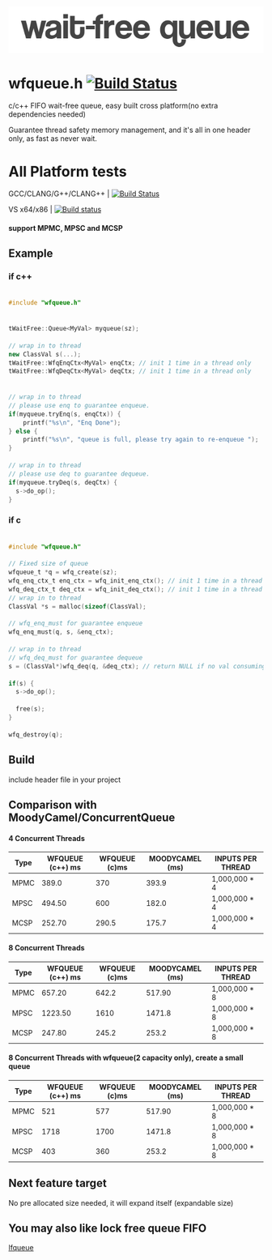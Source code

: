 <p align="left"><img src="wfqueue_logo.png" alt="wfqueue logo" /></p>

# wfqueue.h [![Build Status](https://travis-ci.org/Taymindis/wfqueue.svg?branch=master)](https://travis-ci.org/Taymindis/wfqueue)

c/c++ FIFO wait-free queue, easy built cross platform(no extra dependencies needed) 

Guarantee thread safety memory management, and it's all in one header only, as fast as never wait.


# All Platform tests

GCC/CLANG/G++/CLANG++ | [![Build Status](https://travis-ci.org/Taymindis/wfqueue.svg?branch=master)](https://travis-ci.org/Taymindis/wfqueue)

VS x64/x86 | [![Build status](https://ci.appveyor.com/api/projects/status/k8rwm0cyfd4tq481?svg=true)](https://ci.appveyor.com/project/Taymindis/wfqueue)

#### support MPMC, MPSC and MCSP

## Example

### if c++

```c++

#include "wfqueue.h"


tWaitFree::Queue<MyVal> myqueue(sz);

// wrap in to thread
new ClassVal s(...);
tWaitFree::WfqEnqCtx<MyVal> enqCtx; // init 1 time in a thread only
tWaitFree::WfqDeqCtx<MyVal> deqCtx; // init 1 time in a thread only


// wrap in to thread
// please use enq to guarantee enqueue.
if(myqueue.tryEnq(s, enqCtx)) {
	printf("%s\n", "Enq Done");
} else {
	printf("%s\n", "queue is full, please try again to re-enqueue ");
}

// wrap in to thread
// please use deq to guarantee dequeue.
if(myqueue.tryDeq(s, deqCtx) {
  s->do_op();
}


```

### if c

```c

#include "wfqueue.h"

// Fixed size of queue
wfqueue_t *q = wfq_create(sz); 
wfq_enq_ctx_t enq_ctx = wfq_init_enq_ctx(); // init 1 time in a thread only
wfq_deq_ctx_t deq_ctx = wfq_init_deq_ctx(); // init 1 time in a thread only
// wrap in to thread
ClassVal *s = malloc(sizeof(ClassVal);

// wfq_enq_must for guarantee enqueue
wfq_enq_must(q, s, &enq_ctx);

// wrap in to thread
// wfq_deq_must for guarantee dequeue
s = (ClassVal*)wfq_deq(q, &deq_ctx); // return NULL if no val consuming

if(s) {
  s->do_op();

  free(s);
}

wfq_destroy(q);

```

## Build

include header file in your project


## Comparison with MoodyCamel/ConcurrentQueue

#### 4 Concurrent Threads
| Type 	| WFQUEUE (c++) ms	| WFQUEUE (c)ms	| MOODYCAMEL (ms) 	| INPUTS PER THREAD 	|
|------	|---------------	|-------------	|-----------------	|------------------		|
| MPMC 	| 389.0         	| 370         	| 393.9           	| 1,000,000 * 4    		|
| MPSC 	| 494.50        	| 600         	| 182.0           	| 1,000,000 * 4    		|
| MCSP 	| 252.70        	| 290.5       	| 175.7           	| 1,000,000 * 4    		|


#### 8 Concurrent Threads

| Type 	| WFQUEUE (c++) ms	| WFQUEUE (c)ms	| MOODYCAMEL (ms) 	| INPUTS PER THREAD 	|
|------	|---------------	|-------------	|-----------------	|------------------		|
| MPMC 	| 657.20        	| 642.2        	| 517.90           	| 1,000,000 * 8    		|
| MPSC 	| 1223.50        	| 1610         	| 1471.8           	| 1,000,000 * 8    		|
| MCSP 	| 247.80        	| 245.2       	| 253.2           	| 1,000,000 * 8    		|


#### 8 Concurrent Threads with wfqueue(2 capacity only), create a small queue

| Type 	| WFQUEUE (c++) ms	| WFQUEUE (c)ms	| MOODYCAMEL (ms) 	| INPUTS PER THREAD 	|
|------	|---------------	|-------------	|-----------------	|------------------		|
| MPMC 	| 521	        	| 577        	| 517.90           	| 1,000,000 * 8    		|
| MPSC 	| 1718	        	| 1700         	| 1471.8           	| 1,000,000 * 8    		|
| MCSP 	| 403	        	| 360       	| 253.2           	| 1,000,000 * 8    		|


## Next feature target

No pre allocated size needed, it will expand itself (expandable size)

## You may also like lock free queue FIFO

[lfqueue](https://github.com/Taymindis/lfqueue)
